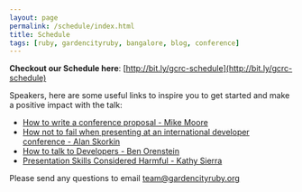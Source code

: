 ```yaml
---
layout: page
permalink: /schedule/index.html
title: Schedule 
tags: [ruby, gardencityruby, bangalore, blog, conference]
---
```


__Checkout our Schedule here__: [http://bit.ly/gcrc-schedule](http://bit.ly/gcrc-schedule)

Speakers, here are some useful links to inspire you to get started and make a positive impact with the talk:

* [How to write a conference proposal - Mike Moore](http://blowmage.com/2013/01/24/writing-conf-proposals)
* [How not to fail when presenting at an international developer conference - Alan Skorkin](http://webuild.envato.com/blog/how-not-to-fail-when-presenting-at-an-international-developer-conference/)
* [How to talk to Developers - Ben Orenstein](http://www.youtube.com/watch?v=l9JXH7JPjR4)
* [Presentation Skills Considered Harmful - Kathy Sierra](http://seriouspony.com/blog/2013/10/4/presentation-skills-considered-harmful)

Please send any questions to email [team@gardencityruby.org](mailto:team@gardencityruby.org)
<!--
<iframe src="http://gardencityruby2014.busyconf.com/schedule/full" target="_blank" width="100%" height="800px"/>-->
